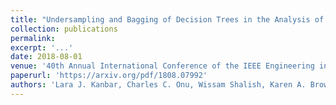 ```yaml
---
title: "Undersampling and Bagging of Decision Trees in the Analysis of Cardiorespiratory Behavior for the Prediction of Extubation Readiness in Extremely Preterm Infants"
collection: publications
permalink: 
excerpt: '...'
date: 2018-08-01
venue: '40th Annual International Conference of the IEEE Engineering in Medicine and Biology Society, 2018'
paperurl: 'https://arxiv.org/pdf/1808.07992'
authors: 'Lara J. Kanbar, Charles C. Onu, Wissam Shalish, Karen A. Brown, Guilherme M. Sant`` ` ``Anna, Robert E. Kearney, Doina Precup.'
---
```

